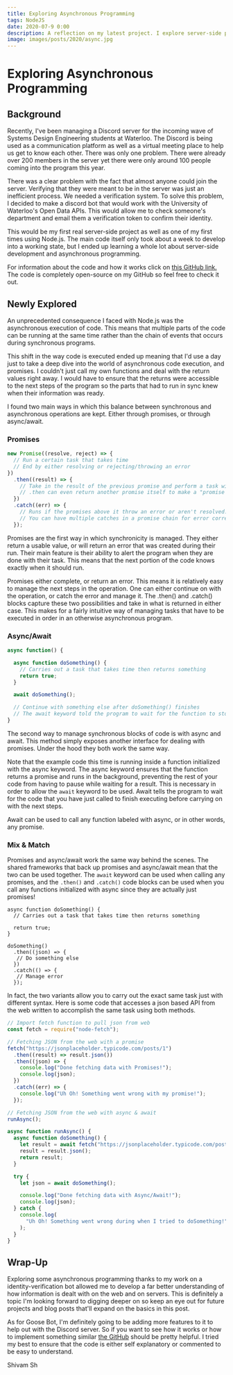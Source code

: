 ```yaml
---
title: Exploring Asynchronous Programming
tags: NodeJS
date: 2020-07-9 0:00
description: A reflection on my latest project. I explore server-side programming through Node.js thanks to a brief introduction while working on a bot.
image: images/posts/2020/async.jpg
---
```

# Exploring Asynchronous Programming
## Background

Recently, I've been managing a Discord server for the incoming wave of Systems Design Engineering students at Waterloo. The Discord is being used as a communication platform as well as a virtual meeting place to help us get to know each other.
There was only one problem. There were already over 200 members in the server yet there were only around 100 people coming into the program this year.

There was a clear problem with the fact that almost anyone could join the server. Verifying that they were meant to be in the server was just an inefficient process.
We needed a verification system. To solve this problem, I decided to make a discord bot that would work with the University of Waterloo's Open Data APIs. This would allow me to check someone's department and email them a verification token to confirm their identity.

This would be my first real server-side project as well as one of my first times using Node.js. The main code itself only took about a week to develop into a working state, but I ended up learning a whole lot about server-side development and asynchronous programming.

For information about the code and how it works click on [this GitHub link.](https://github.com/shivam-sh/goose-bot) The code is completely open-source on my GitHub so feel free to check it out.

## Newly Explored

An unprecedented consequence I faced with Node.js was the asynchronous execution of code. This means that multiple parts of the code can be running at the same time rather than the chain of events that occurs during synchronous programs.

This shift in the way code is executed ended up meaning that I'd use a day just to take a deep dive into the world of asynchronous code execution, and promises. I couldn't just call my own functions and deal with the return values right away. I would have to ensure that the returns were accessible to the next steps of the program so the parts that had to run in sync knew when their information was ready.

I found two main ways in which this balance between synchronous and asynchronous operations are kept. Either through promises, or through async/await.

### Promises
``` javascript
new Promise((resolve, reject) => {
  // Run a certain task that takes time 
  // End by either resolving or rejecting/throwing an error
})
  .then((result) => {
    // Take in the result of the previous promise and perform a task with it 
    // .then can even return another promise itself to make a "promise chain"
  })
  .catch((err) => {
    // Runs if the promises above it throw an error or aren't resolved. 
    // You can have multiple catches in a promise chain for error correction
  });
```
Promises are the first way in which synchronicity is managed. They either return a usable value, or will return an error that was created during their run. Their main feature is their ability to alert the program when they are done with their task. This means that the next portion of the code knows exactly when it should run.

Promises either complete, or return an error. This means it is relatively easy to manage the next steps in the operation. One can either continue on with the operation, or catch the error and manage it. The .then() and .catch() blocks capture these two possibilities and take in what is returned in either case. This makes for a fairly intuitive way of managing tasks that have to be executed in order in an otherwise asynchronous program.


### Async/Await
``` javascript
async function() {

  async function doSomething() {
    // Carries out a task that takes time then returns something
    return true;
  }

  await doSomething();

  // Continue with something else after doSomething() finishes
  // The await keyword told the program to wait for the function to stop
}
```

The second way to manage synchronous blocks of code is with async and await. This method simply exposes another interface for dealing with promises. Under the hood they both work the same way. 

Note that the example code this time is running inside a function initialized with the async keyword. The async keyword ensures that the function returns a promise and runs in the background, preventing the rest of your code from having to pause while waiting for a result.
This is necessary in order to allow the `await` keyword to be used. Await tells the program to wait for the code that you have just called to finish executing before carrying on with the next steps.

Await can be used to call any function labeled with async, or in other words, any promise.

### Mix & Match
Promises and async/await work the same way behind the scenes. The shared frameworks that back up promises and async/await mean that the two can be used together. The `await` keyword can be used when calling any promises, and the `.then()` and `.catch()` code blocks can be used when you call any functions initialized with async since they are actually just promises!

```
async function doSomething() {
  // Carries out a task that takes time then returns something

  return true;
}

doSomething()
  .then((json) => {
   // Do something else
  })
  .catch(() => {
   // Manage error
  });

```

In fact, the two variants allow you to carry out the exact same task just with different syntax. Here is some code that accesses a json based API from the web written to accomplish the same task using both methods.

``` javascript
// Import fetch function to pull json from web
const fetch = require("node-fetch");

// Fetching JSON from the web with a promise
fetch("https://jsonplaceholder.typicode.com/posts/1")
  .then((result) => result.json())
  .then((json) => {
    console.log("Done fetching data with Promises!");
    console.log(json);
  })
  .catch((err) => {
    console.log("Uh Oh! Something went wrong with my promise!");
  });

// Fetching JSON from the web with async & await
runAsync();

async function runAsync() {
  async function doSomething() {
    let result = await fetch("https://jsonplaceholder.typicode.com/posts/1");
    result = result.json();
    return result;
  }

  try {
    let json = await doSomething();

    console.log("Done fetching data with Async/Await!");
    console.log(json);
  } catch {
    console.log(
      "Uh Oh! Something went wrong during when I tried to doSomething!"
    );
  }
}
```

## Wrap-Up

Exploring some asynchronous programming thanks to my work on a identity-verification bot allowed me to develop a far better understanding of how information is dealt with on the web and on servers.
This is definitely a topic I'm looking forward to digging deeper on so keep an eye out for future projects and blog posts that'll expand on the basics in this post.

As for Goose Bot, I'm definitely going to be adding more features to it to help out with the Discord server. So if you want to see how it works or how to implement something similar [the GitHub](https://github.com/shivam-sh/goose-bot) should be pretty helpful. I tried my best to ensure that the code is either self explanatory or commented to be easy to understand.

Shivam Sh
